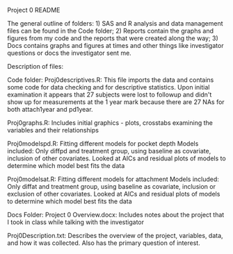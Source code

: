 Project 0 README

The general outline of folders: 1) SAS and R analysis and data management files can be 
found in the Code folder; 2) Reports contain the graphs and figures from my code and the
reports that were created along the way; 3) Docs contains graphs and figures at times and
other things like investigator questions or docs the investigator sent me.

Description of files:

Code folder:
Proj0descriptives.R:
This file imports the data and contains some code for data checking and for descriptive statistics. 
Upon initial examination it appears that 27 subjects were lost to followup and didn't show up for measurements at the 1 year mark because there are 27 NAs for both attach1year and pd1year.

Proj0graphs.R:
Includes initial graphics - plots, crosstabs examining the variables and their relationships

Proj0modelspd.R:
Fitting different models for pocket depth
Models included: Only diffpd and treatment group, using baseline as covariate, inclusion of other covariates.
Looked at AICs and residual plots of models to determine which model best fits the data

Proj0modelsat.R:
Fitting different models for attachment
Models included: Only diffat and treatment group, using baseline as covariate, inclusion or exclusion of other covariates.
Looked at AICs and residual plots of models to determine which model best fits the data

Docs Folder:
Project 0 Overview.docx:
Includes notes about the project that I took in class while talking with the investigator

Proj0Description.txt:
Describes the overview of the project, variables, data, and how it was collected. Also has the primary question of interest.

